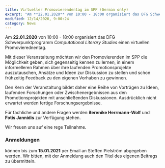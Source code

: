 ```yaml
---
title: Virtueller Promovierendentag im SPP (German only)
excerpt: "Am **22.01.2020** von 10:00 - 18:00 organisiert das DFG Schwerpunktprogramm *Computational Literary Studies* einen virtuellen..."
modified: 12/14/2020, 9:00:24
category: News
---
```


Am **22.01.2020** von 10:00 - 18:00 organisiert das DFG Schwerpunktprogramm *Computational Literary Studies* einen virtuellen Promovierednentag.

Mit dieser Veranstaltung möchten wir den Promovierenden im SPP die Möglichkeit geben, sich gegenseitig kennen zu lernen, in einem informelleren Rahmen über ihre laufenden Promotionsprojekte auszutauschen, Ansätze und Ideen zur Diskussion zu stellen und schon frühzeitig Feedback zu den eigenen Vorhaben zu gewinnen.

Den Kern der Veranstaltung bildet daher eine Reihe von Vorträgen zu Ideen, laufenden Forschungen oder Zwischenergebnissen aus den Promotionsprojekten mit anschließenden Diskussionen. Ausdrücklich nicht erwartet werden fertige Forschungsergebnisse.

Für fachliche und andere Fragen werden **Berenike Herrmann-Wolf** und **Fotis Jannidis** zur Verfügung stehen.

Wir freuen uns auf eine rege Teilnahme.

### Anmeldungen ###
können bis zum **15.01.2021** per Email an Steffen Pielström abgegeben werden. Wir bitten, mit der Anmeldung auch den Titel des eigenen Beitrags zu übermitteln.